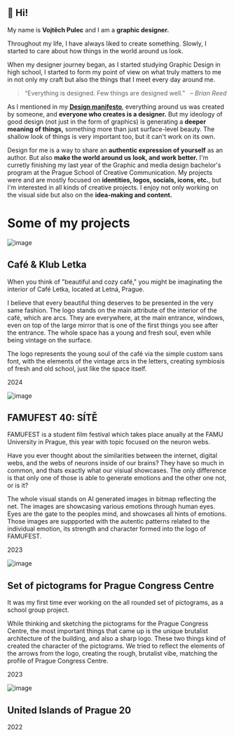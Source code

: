 ## 👋 Hi!

My name is **Vojtěch Pulec** and I am a **graphic designer.**


Throughout my life, I have always liked to create something. Slowly, I started to care about how things in the world around us look. 

When my designer journey began, as I started studying Graphic Design in high school, I started to form my point of view on what truly matters to me in not only my craft but also the things that I meet every day around me.

> “Everything is designed. Few things are designed well.” 
  – *Brian Reed*

As I mentioned in my **[Design manifesto](https://github.com/vojtechpulec/english-for-designers/blob/main/01-design-manifesto/index.md)**, everything around us was created by someone, and **everyone who creates is a designer.** But my ideology of good design (not just in the form of graphics) is generating a **deeper meaning of things,** something more than just surface-level beauty. The shallow look of things is very important too, but it can't work on its own.

Design for me is a way to share an **authentic expression of yourself** as an author. But also **make the world around us look, and work better.** I'm curretly finishing my last year of the Graphic and media design bachelor's program at the Prague School of Creative Communication. My projects were and are mostly focused on **identities, logos, socials, icons, etc.**, but I'm interested in all kinds of creative projects. I enjoy not only working on the visual side but also on the **idea-making and content.** 



# Some of my projects

![image](/Users/vojtechpulec/Documents/portfolio/letka.png)
## Café & Klub Letka
When you think of "beautiful and cozy café," you might be imaginating the interior of Café Letka, located at Letná, Prague.

I believe that every beautiful thing deserves to be presented in the very same fashion. The logo stands on the main attribute of the interior of the café, which are arcs. They are everywhere, at the main entrance, windows, even on top of the large mirror that is one of the first things you see after the entrance. The whole space has a young and fresh soul, even while being vintage on the surface.

The logo represents the young soul of the café via the simple custom sans font, with the elements of the vintage arcs in the letters, creating symbiosis of fresh and old school, just like the space itself.

2024


![image](/Users/vojtechpulec/Documents/portfolio/famufest40.png)
## FAMUFEST 40: SÍTĚ
FAMUFEST is a student film festival which takes place anually at the FAMU University in Prague, this year with topic focused on the neuron webs.

Have you ever thought about the similarities between the internet, digital webs, and the webs of neurons inside of our brains? They have so much in common, and thats exactly what our visiual showcases. The only difference is that only one of those is able to generate emotions and the other one not, or is it? 

The whole visual stands on AI generated images in bitmap reflecting the net. The images are showcasing various emotions through human eyes. Eyes are the gate to the peoples mind, and showcases all hints of emotions. Those images are suppported  with the autentic patterns related to the individual emotion, its strength and character formed into the logo of FAMUFEST.

2023


![image](/Users/vojtechpulec/Documents/portfolio/pcc.png)
## Set of pictograms for Prague Congress Centre
It was my first time ever working on the all rounded set of pictograms, as a school group project.

While thinking and sketching the pictograms for the Prague Congress Centre, the most important things that came up is the unique brutalist architecture of the building, and also a sharp logo. These two things kind of created the character of the pictograms. We tried to reflect the elements of the arrows from the logo, creating the rough, brutalist vibe, matching the profile of Prague Congress Centre. 

2023


![image](/Users/vojtechpulec/Documents/portfolio/uip.png)
## United Islands of Prague 20

2022

